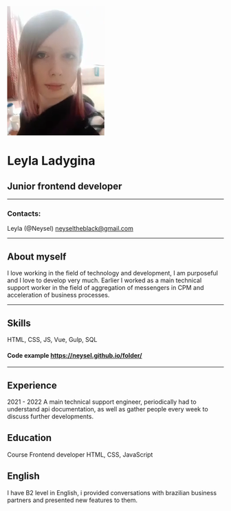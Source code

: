 ![](img.png)

# Leyla Ladygina

## Junior frontend developer 

---

### Contacts: 
 Leyla (@Neysel)
 neyseltheblack@gmail.com 


---
## About myself
I love working in the field of technology and development, I am purposeful and I love to develop very much. Earlier I worked as a main technical support worker in the field of aggregation of messengers in CPM and acceleration of business processes. 

---
## Skills 

HTML, CSS, JS, Vue, Gulp, SQL

#### Code example https://neysel.github.io/folder/ 

---
## Experience
2021 - 2022 A main technical support engineer, periodically had to understand api documentation, as well as gather people every week to discuss further developments. 

## Education 
Course Frontend developer  HTML, CSS, JavaScript 

## English 
I have B2 level in English, i provided conversations with brazilian business partners and presented new features to them.